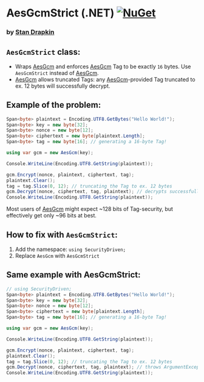 ﻿# **AesGcmStrict (.NET)** [![NuGet](https://img.shields.io/nuget/v/AesGcmStrict.svg)](https://www.nuget.org/packages/AesGcmStrict/)

### by [Stan Drapkin](https://github.com/sdrapkin/)

## `AesGcmStrict` class:
* Wraps [AesGcm](https://docs.microsoft.com/en-us/dotnet/api/system.security.cryptography.aesgcm) and enforces [AesGcm](https://docs.microsoft.com/en-us/dotnet/api/system.security.cryptography.aesgcm) Tag to be exactly `16` bytes. Use `AesGcmStrict` instead of [AesGcm](https://docs.microsoft.com/en-us/dotnet/api/system.security.cryptography.aesgcm).
* [AesGcm](https://docs.microsoft.com/en-us/dotnet/api/system.security.cryptography.aesgcm) allows truncated Tags: any [AesGcm](https://docs.microsoft.com/en-us/dotnet/api/system.security.cryptography.aesgcm)-provided Tag truncated to ex. 12 bytes will successfully decrypt.

## Example of the problem:
```csharp
Span<byte> plaintext = Encoding.UTF8.GetBytes("Hello World!");
Span<byte> key = new byte[32];
Span<byte> nonce = new byte[12];
Span<byte> ciphertext = new byte[plaintext.Length];
Span<byte> tag = new byte[16]; // generating a 16-byte Tag!

using var gcm = new AesGcm(key);

Console.WriteLine(Encoding.UTF8.GetString(plaintext));

gcm.Encrypt(nonce, plaintext, ciphertext, tag);
plaintext.Clear();
tag = tag.Slice(0, 12); // truncating the Tag to ex. 12 bytes
gcm.Decrypt(nonce, ciphertext, tag, plaintext); // decrypts successfully (PROBLEM)
Console.WriteLine(Encoding.UTF8.GetString(plaintext));
```

Most users of [AesGcm](https://docs.microsoft.com/en-us/dotnet/api/system.security.cryptography.aesgcm) might expect ~128 bits of Tag-security, but effectively get only ~96 bits at best.

## How to fix with `AesGcmStrict`:
1. Add the namespace: `using SecurityDriven;`
2. Replace `AesGcm` with `AesGcmStrict`

## Same example with AesGcmStrict:
```csharp
// using SecurityDriven;
Span<byte> plaintext = Encoding.UTF8.GetBytes("Hello World!");
Span<byte> key = new byte[32];
Span<byte> nonce = new byte[12];
Span<byte> ciphertext = new byte[plaintext.Length];
Span<byte> tag = new byte[16]; // generating a 16-byte Tag!

using var gcm = new AesGcm(key);

Console.WriteLine(Encoding.UTF8.GetString(plaintext));

gcm.Encrypt(nonce, plaintext, ciphertext, tag);
plaintext.Clear();
tag = tag.Slice(0, 12); // truncating the Tag to ex. 12 bytes
gcm.Decrypt(nonce, ciphertext, tag, plaintext); // throws ArgumentException (tag must be 16 bytes)
Console.WriteLine(Encoding.UTF8.GetString(plaintext));
```
